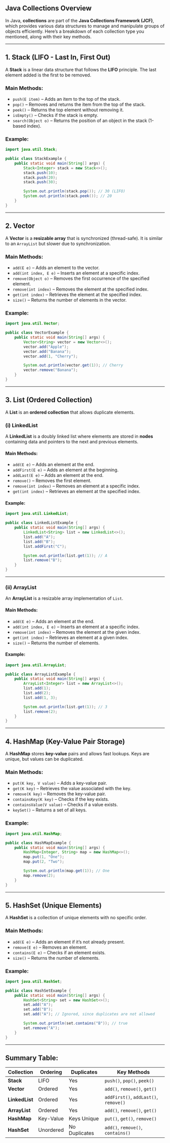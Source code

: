## **Java Collections Overview**

In Java, **collections** are part of the **Java Collections Framework (JCF)**, which provides various data structures to manage and manipulate groups of objects efficiently. Here’s a breakdown of each collection type you mentioned, along with their key methods.

---

## **1. Stack (LIFO - Last In, First Out)**
A **Stack** is a linear data structure that follows the **LIFO** principle. The last element added is the first to be removed.

### **Main Methods:**
- `push(E item)` – Adds an item to the top of the stack.
- `pop()` – Removes and returns the item from the top of the stack.
- `peek()` – Returns the top element without removing it.
- `isEmpty()` – Checks if the stack is empty.
- `search(Object o)` – Returns the position of an object in the stack (1-based index).

### **Example:**
```java
import java.util.Stack;

public class StackExample {
    public static void main(String[] args) {
        Stack<Integer> stack = new Stack<>();
        stack.push(10);
        stack.push(20);
        stack.push(30);

        System.out.println(stack.pop()); // 30 (LIFO)
        System.out.println(stack.peek()); // 20
    }
}
```

---

## **2. Vector**
A **Vector** is a **resizable array** that is synchronized (thread-safe). It is similar to an `ArrayList` but slower due to synchronization.

### **Main Methods:**
- `add(E e)` – Adds an element to the vector.
- `add(int index, E e)` – Inserts an element at a specific index.
- `remove(Object o)` – Removes the first occurrence of the specified element.
- `remove(int index)` – Removes the element at the specified index.
- `get(int index)` – Retrieves the element at the specified index.
- `size()` – Returns the number of elements in the vector.

### **Example:**
```java
import java.util.Vector;

public class VectorExample {
    public static void main(String[] args) {
        Vector<String> vector = new Vector<>();
        vector.add("Apple");
        vector.add("Banana");
        vector.add(1, "Cherry");

        System.out.println(vector.get(1)); // Cherry
        vector.remove("Banana");
    }
}
```

---

## **3. List (Ordered Collection)**
A **List** is an **ordered collection** that allows duplicate elements.

### **(i) LinkedList**
A **LinkedList** is a doubly linked list where elements are stored in **nodes** containing data and pointers to the next and previous elements.

#### **Main Methods:**
- `add(E e)` – Adds an element at the end.
- `addFirst(E e)` – Adds an element at the beginning.
- `addLast(E e)` – Adds an element at the end.
- `remove()` – Removes the first element.
- `remove(int index)` – Removes an element at a specific index.
- `get(int index)` – Retrieves an element at the specified index.

#### **Example:**
```java
import java.util.LinkedList;

public class LinkedListExample {
    public static void main(String[] args) {
        LinkedList<String> list = new LinkedList<>();
        list.add("A");
        list.add("B");
        list.addFirst("C");

        System.out.println(list.get(1)); // A
        list.remove("B");
    }
}
```

---

### **(ii) ArrayList**
An **ArrayList** is a resizable array implementation of `List`.

#### **Main Methods:**
- `add(E e)` – Adds an element at the end.
- `add(int index, E e)` – Inserts an element at a specific index.
- `remove(int index)` – Removes the element at the given index.
- `get(int index)` – Retrieves an element at a given index.
- `size()` – Returns the number of elements.

#### **Example:**
```java
import java.util.ArrayList;

public class ArrayListExample {
    public static void main(String[] args) {
        ArrayList<Integer> list = new ArrayList<>();
        list.add(1);
        list.add(2);
        list.add(1, 3);

        System.out.println(list.get(1)); // 3
        list.remove(2);
    }
}
```

---

## **4. HashMap (Key-Value Pair Storage)**
A **HashMap** stores **key-value** pairs and allows fast lookups. Keys are unique, but values can be duplicated.

### **Main Methods:**
- `put(K key, V value)` – Adds a key-value pair.
- `get(K key)` – Retrieves the value associated with the key.
- `remove(K key)` – Removes the key-value pair.
- `containsKey(K key)` – Checks if the key exists.
- `containsValue(V value)` – Checks if a value exists.
- `keySet()` – Returns a set of all keys.

### **Example:**
```java
import java.util.HashMap;

public class HashMapExample {
    public static void main(String[] args) {
        HashMap<Integer, String> map = new HashMap<>();
        map.put(1, "One");
        map.put(2, "Two");

        System.out.println(map.get(1)); // One
        map.remove(2);
    }
}
```

---

## **5. HashSet (Unique Elements)**
A **HashSet** is a collection of unique elements with no specific order.

### **Main Methods:**
- `add(E e)` – Adds an element if it’s not already present.
- `remove(E e)` – Removes an element.
- `contains(E e)` – Checks if an element exists.
- `size()` – Returns the number of elements.

### **Example:**
```java
import java.util.HashSet;

public class HashSetExample {
    public static void main(String[] args) {
        HashSet<String> set = new HashSet<>();
        set.add("A");
        set.add("B");
        set.add("A"); // Ignored, since duplicates are not allowed

        System.out.println(set.contains("B")); // true
        set.remove("A");
    }
}
```

---

## **Summary Table:**

| Collection  | Ordering | Duplicates | Key Methods |
|------------|----------|------------|-------------|
| **Stack** | LIFO | Yes | `push()`, `pop()`, `peek()` |
| **Vector** | Ordered | Yes | `add()`, `remove()`, `get()` |
| **LinkedList** | Ordered | Yes | `addFirst()`, `addLast()`, `remove()` |
| **ArrayList** | Ordered | Yes | `add()`, `remove()`, `get()` |
| **HashMap** | Key-Value | Keys Unique | `put()`, `get()`, `remove()` |
| **HashSet** | Unordered | No Duplicates | `add()`, `remove()`, `contains()` |


